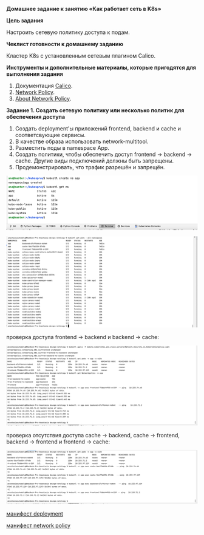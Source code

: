 **Домашнее задание к занятию «Как работает сеть в K8s»**

**Цель задания**

Настроить сетевую политику доступа к подам.

**Чеклист готовности к домашнему заданию**

Кластер K8s с установленным сетевым плагином Calico.

**Инструменты и дополнительные материалы, которые пригодятся для выполнения задания**
1. Документация [Calico](https://www.tigera.io/project-calico/).
2. [Network Policy](https://kubernetes.io/docs/concepts/services-networking/network-policies/).
3. [About Network Policy](https://docs.tigera.io/calico/latest/about/kubernetes-training/about-network-policy).

**Задание 1. Создать сетевую политику или несколько политик для обеспечения доступа**

1. Создать deployment'ы приложений frontend, backend и cache и соответсвующие сервисы.
2. В качестве образа использовать network-multitool.
3. Разместить поды в namespace App.
4. Создать политики, чтобы обеспечить доступ frontend -> backend -> cache. 
Другие виды подключений должны быть запрещены.
5. Продемонстрировать, что трафик разрешён и запрещён.

![img.png](../../images/img456.png)


![img_4.png](../../images/img463.png)


проверка доступа frontend -> backend и backend -> cache:

![img_5.png](../../images/img464.png)

проверка отсутствия доступа cache -> backend, cache -> frontend,  backend -> frontend и frontend -> cache:

![img_6.png](../../images/img465.png)

[манифест deployment](kubernetes_nw.yaml)

[манифест network policy](policy.yaml)

